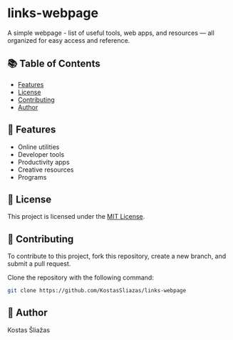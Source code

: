 # links-webpage

A simple webpage - list of useful tools, web apps, and resources — all organized for easy access and reference.

## 📚 Table of Contents
- [Features](#-features)
- [License](#-license)
- [Contributing](#-contributing)
- [Author](#-author)

## 🚀 Features

- Online utilities
- Developer tools
- Productivity apps
- Creative resources
- Programs

## 📄 License

This project is licensed under the [MIT License](LICENSE).

## 💬 Contributing

To contribute to this project, fork this repository, create a new branch, and submit a pull request.

Clone the repository with the following command:

```bash
git clone https://github.com/KostasSliazas/links-webpage
```

## 👤 Author

Kostas Šliažas
